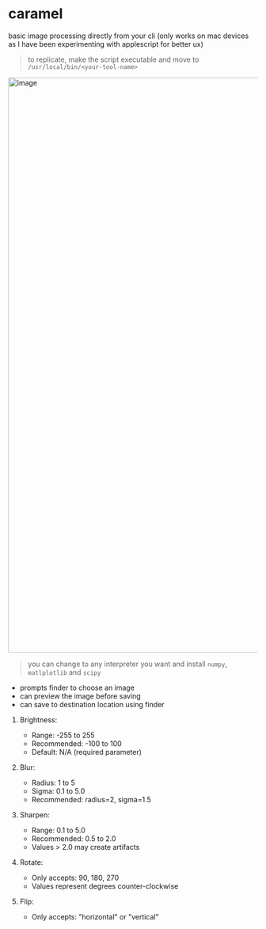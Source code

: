 # caramel

basic image processing directly from your cli 
(only works on mac devices as I have been experimenting with applescript for better ux)
> to replicate, make the script executable and move to `/usr/local/bin/<your-tool-name>`

<img width="1162" alt="image" src="https://github.com/user-attachments/assets/b8d31355-31e2-423e-8fea-31acb40a133d">

> you can change to any interpreter you want and install `numpy`, `matlplotlib` and `scipy`

- prompts finder to choose an image
- can preview the image before saving
- can save to destination location using finder

1. Brightness:
   - Range: -255 to 255
   - Recommended: -100 to 100
   - Default: N/A (required parameter)

2. Blur:
   - Radius: 1 to 5
   - Sigma: 0.1 to 5.0
   - Recommended: radius=2, sigma=1.5

3. Sharpen:
   - Range: 0.1 to 5.0
   - Recommended: 0.5 to 2.0
   - Values > 2.0 may create artifacts

4. Rotate:
   - Only accepts: 90, 180, 270
   - Values represent degrees counter-clockwise

5. Flip:
   - Only accepts: "horizontal" or "vertical"
